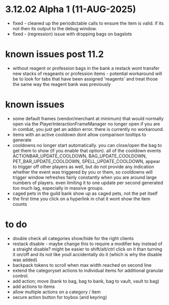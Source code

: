 ﻿# 3.12.02 Alpha 1 (11-AUG-2025)
 - fixed - cleaned up the periodictable calls to ensure the item is valid.  if its not then its output to the debug window.
 - fixed - (regression) issue with dropping bags on bagslots

# known issues post 11.2
 - without reagent or profession bags in the bank a restack wont transfer new stacks of reageants or profession items - potential workaround will be to look for tabs that have been assigned 'reagents' and treat those the same way the reagent bank was previously

# known issues
 - some default frames (vendor/merchant at minimum) that would normally open via the PlayerInteractionFrameManager no longer open if you are in combat, you just get an addon error.  there is currently no workaround.
 - items with an active cooldown dont allow comparison tooltips to generate
 - cooldowns no longer start automatically.  you can close/open the bag to get them to show (if you enable that option).  all of the cooldown events ACTIONBAR_UPDATE_COOLDOWN, BAG_UPDATE_COOLDOWN, PET_BAR_UPDATE_COOLDOWN, SPELL_UPDATE_COOLDOWN, appear to trigger off other players as well, but do not provide any indication whether the event was triggered by you or them, so cooldowns will trigger window refreshes fairly constantly when you are around large numbers of players.  even limiting it to one update per second generated too much lag, especially in massive groups.
 - caged pets in the guild bank show up as caged pets, not the pet itself
  - the first time you click on a hyperlink in chat it wont show the item counts


# to do
 - double check all categories show/hide for the right clients
 - restack disable - maybe change this to require a modifier key instead of a straight disable?  might be easier to shift/alt/ctrl click on it than turning it on/off and its not like youll accidentally do it (which is why the disable was added)
 - backpack tokens to scroll when max width reached on second line
 - extend the categoryset actions to individual items for additional granular control.
 - add action; move (bank to bag, bag to bank, bag to vault, vault to bag)
 - add actions to items
 - allow multiple actions on a category / item
 - secure action button for toybox (and keyring)
